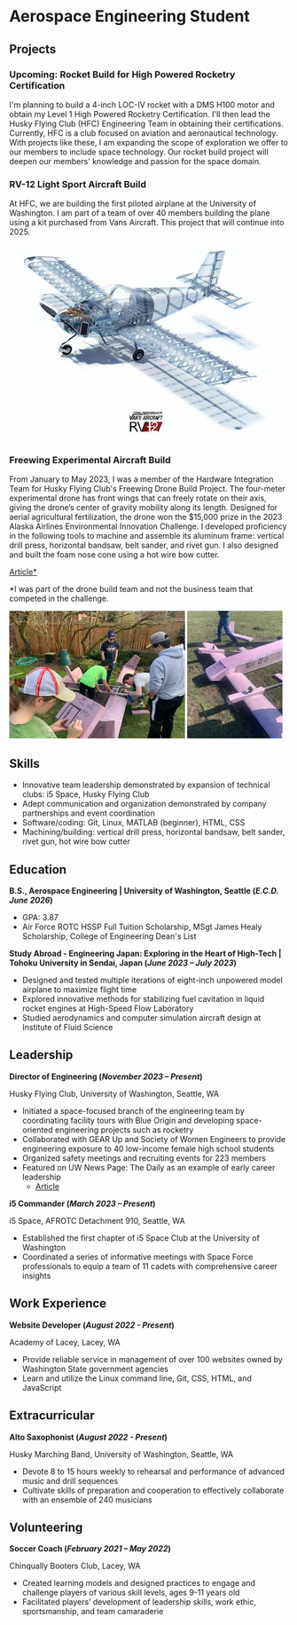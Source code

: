 # Aerospace Engineering Student
## Projects
### Upcoming: Rocket Build for High Powered Rocketry Certification

I'm planning to build a 4-inch LOC-IV rocket with a DMS H100 motor and obtain my Level 1 High Powered Rocketry Certification. I'll then lead the Husky Flying Club (HFC) Engineering Team in obtaining their certifications. Currently, HFC is a club focused on aviation and aeronautical technology. With projects like these, I am expanding the scope of exploration we offer to our members to include space technology. Our rocket build project will deepen our members' knowledge and passion for the space domain.

### RV-12 Light Sport Aircraft Build

At HFC, we are building the first piloted airplane at the University of Washington. I am part of a team of over 40 members building the plane using a kit purchased from Vans Aircraft. This project that will continue into 2025. 

![RV-12 Skeleton](/assets/img/RV12.jpg)
### Freewing Experimental Aircraft Build

From January to May 2023, I was a member of the Hardware Integration Team for Husky Flying Club's Freewing Drone Build Project. The four-meter experimental drone has front wings that can freely rotate on their axis, giving the drone’s center of gravity mobility along its length. Designed for aerial agricultural fertilization, the drone won the $15,000 prize in the 2023 Alaska Airlines Environmental Innovation Challenge. I developed proficiency in the following tools to machine and assemble its aluminum frame: vertical drill press, horizontal bandsaw, belt sander, and rivet gun. I also designed and built the foam nose cone using a hot wire bow cutter. 

[Article*](https://www.aa.washington.edu/news/article/2023-05-18/UW-startup-freyr-is-golden)

*I was part of the drone build team and not the business team that competed in the challenge.

![Freewing Progress](/assets/img/freewing_progress_resize.jpg) ![Freewing Final](/assets/img/freewing_final_resize.jpg)


<!-- This doesn't work: ![Bike Study](/assets/img/resize_freewing_progress.png|width=100px)

This works but the image dimensions do nothing: ![img|100x100](/assets/img/resize_freewing_progress.png)

This works in the preview but won't show up on the site: <img src="/assets/img/resize_freewing_progress.png" height="350"> <img src="assets/img/resize_freewing_final.png" height="350"> -->

## Skills
- Innovative team leadership demonstrated by expansion of technical clubs: i5 Space, Husky Flying Club
- Adept communication and organization demonstrated by company partnerships and event coordination
- Software/coding: Git, Linux, MATLAB (beginner), HTML, CSS
- Machining/building: vertical drill press, horizontal bandsaw, belt sander, rivet gun, hot wire bow cutter

## Education
**B.S., Aerospace Engineering | University of Washington, Seattle (_E.C.D. June 2026_)**
- GPA: 3.87
- Air Force ROTC HSSP Full Tuition Scholarship, MSgt James Healy Scholarship, College of Engineering Dean's List

**Study Abroad - Engineering Japan: Exploring in the Heart of High-Tech | Tohoku University in Sendai, Japan (_June 2023 – July 2023_)**
- Designed and tested multiple iterations of eight-inch unpowered model airplane to maximize flight time
- Explored innovative methods for stabilizing fuel cavitation in liquid rocket engines at High-Speed Flow Laboratory
- Studied aerodynamics and computer simulation aircraft design at Institute of Fluid Science

## Leadership
**Director of Engineering (_November 2023 – Present_)**

Husky Flying Club, University of Washington, Seattle, WA
- Initiated a space-focused branch of the engineering team by coordinating facility tours with Blue Origin and developing space-oriented engineering projects such as rocketry
- Collaborated with GEAR Up and Society of Women Engineers to provide engineering exposure to 40 low-income female high school students
- Organized safety meetings and recruiting events for 223 members
- Featured on UW News Page: The Daily as an example of early career leadership
  - [Article](https://www.dailyuw.com/arts_and_culture/community/giving-huskies-wings-revisiting-the-husky-flying-club/article_8c1359e4-e331-11ed-ab67-a304da6d2216.html#:~:text=The%20Husky%20Flying%20Club%20started,to%20%E2%80%9Cgive%20Huskies%20wings.%E2%80%9D)

**i5 Commander (_March 2023 – Present_)**

i5 Space, AFROTC Detachment 910, Seattle, WA
- Established the first chapter of i5 Space Club at the University of Washington
- Coordinated a series of informative meetings with Space Force professionals to equip a team of 11 cadets with comprehensive career insights

## Work Experience
**Website Developer (_August 2022 - Present_)** 

Academy of Lacey, Lacey, WA
- Provide reliable service in management of over 100 websites owned by Washington State government agencies
- Learn and utilize the Linux command line, Git, CSS, HTML, and JavaScript

## Extracurricular
**Alto Saxophonist (_August 2022 - Present_)**

Husky Marching Band, University of Washington, Seattle, WA
- Devote 8 to 15 hours weekly to rehearsal and performance of advanced music and drill sequences
- Cultivate skills of preparation and cooperation to effectively collaborate with an ensemble of 240 musicians

## Volunteering
**Soccer Coach (_February 2021 – May 2022_)**

Chinqually Booters Club, Lacey, WA
- Created learning models and designed practices to engage and challenge players of various skill levels, ages 9-11 years old
- Facilitated players’ development of leadership skills, work ethic, sportsmanship, and team camaraderie
